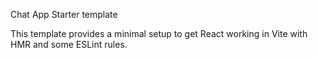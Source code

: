 Chat App Starter template

This template provides a minimal setup to get React working in Vite with HMR and some ESLint rules.
